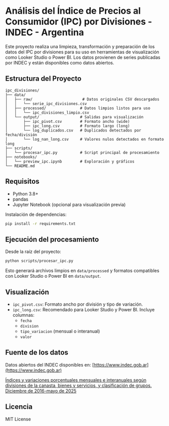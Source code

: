 
# Análisis del Índice de Precios al Consumidor (IPC) por Divisiones - INDEC - Argentina

Este proyecto realiza una limpieza, transformación y preparación de los datos del IPC por divisiones para su uso en herramientas de visualización como Looker Studio o Power BI. Los datos provienen de series publicadas por INDEC y están disponibles como datos abiertos.

## Estructura del Proyecto

```
ipc_divisiones/
├── data/
│   ├── raw/                      # Datos originales CSV descargados
│   │   └── serie_ipc_divisiones.csv
│   ├── processed/               # Datos limpios listos para uso
│   │   └── ipc_divisiones_limpio.csv
│   └── output/                  # Salidas para visualización
│       ├── ipc_pivot.csv        # Formato ancho (wide)
│       ├── ipc_long.csv         # Formato largo (long)
│       └── log_duplicados.csv   # Duplicados detectados por fecha/división
│       └── log_nan_long.csv     # Valores nulos detectados en formato long
├── scripts/
│   └── procesar_ipc.py          # Script principal de procesamiento
├── notebooks/
│   └── preview_ipc.ipynb        # Exploración y gráficos
└── README.md
```

## Requisitos

- Python 3.8+
- pandas
- Jupyter Notebook (opcional para visualización previa)

Instalación de dependencias:

```bash
pip install -r requirements.txt
```

## Ejecución del procesamiento

Desde la raíz del proyecto:

```bash
python scripts/procesar_ipc.py
```

Esto generará archivos limpios en `data/processed` y formatos compatibles con Looker Studio o Power BI en `data/output`.

## Visualización

- `ipc_pivot.csv`: Formato ancho por división y tipo de variación.
- `ipc_long.csv`: Recomendado para Looker Studio y Power BI. Incluye columnas:
  - `fecha`
  - `division`
  - `tipo_variacion` (mensual o interanual)
  - `valor`

## Fuente de los datos

Datos abiertos del INDEC disponibles en:
[https://www.indec.gob.ar](https://www.indec.gob.ar)

[Índices y variaciones porcentuales mensuales e interanuales según divisiones de la canasta, bienes y servicios, y clasificación de grupos. Diciembre de 2016-mayo de 2025](https://www.indec.gob.ar/ftp/cuadros/economia/serie_ipc_divisiones.csv)

## Licencia

MIT License
